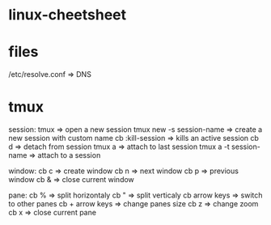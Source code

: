 # linux-cheetsheet

# files
/etc/resolve.conf => DNS

# tmux
session:
tmux => open a new session
tmux new -s session-name => create a new session with custom name
cb :kill-session => kills an active session
cb d => detach from session
tmux a => attach to last session
tmux a -t session-name => attach to a session

window:
cb c => create window
cb n => next window
cb p => previous window
cb & => close current window

pane:
cb % => split horizontaly
cb " => split verticaly
cb arrow keys => switch to other panes
cb + arrow keys => change panes size
cb z => change zoom
cb x => close current pane
